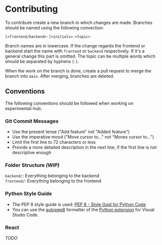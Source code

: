 # Contributing

To contribute create a new branch in which changes are made. Branches should be named using the following convection:

`[<frontend/backend>-]<initials>-<topic>`

Branch names are in lowercase. If the change regards the frontend or backend start the name with `frontend` or `backend` respectively. If it's a general change this part is omitted. The topic can be multiple words which should be separated by hyphens (`-`). 

When the work on the branch is done, create a pull request to merge the branch into `main`. After merging, branches are deleted.

## Conventions
The following conventions should be followed when working on experimental-hub.

### Git Commit Messages
- Use the present tense ("Add feature" not "Added feature")
- Use the imperative mood ("Move cursor to..." not "Moves cursor to...")
- Limit the first line to 72 characters or less
- Provide a more detailed description in the next line, if the first line is not descriptive enough

### Folder Structure _(WIP)_
`backend/`: Everything belonging to the backend  
`frontend/`: Everything belonging to the frontend

### Python Style Guide
- The PEP 8 style guide is used: [PEP 8 - Style Guid for Python Code](https://peps.python.org/pep-0008/)
- You can use the [autopep8](https://code.visualstudio.com/docs/python/editing#_general-formatting-settings) formatter of the [Python extension](https://marketplace.visualstudio.com/items?itemName=ms-python.python) for Visual Studio Code.

### React
_TODO_

